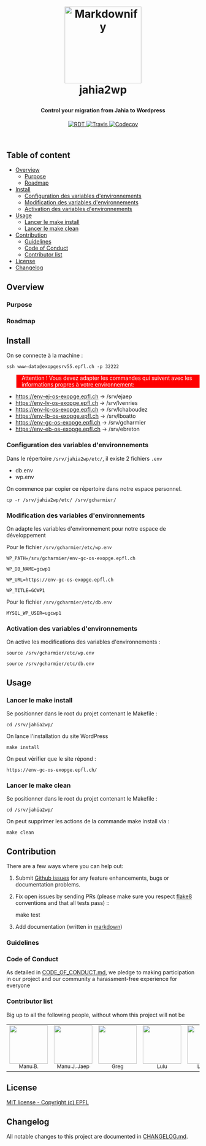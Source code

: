 <!-- markdownlint-disable -->
<h1 align="center" style="margin:1em">
  <a href="https://jahia2wp.readthedocs.org/">
    <img src="https://github.com/epfl-idevelop/jahia2wp/raw/master/static/jahia2wp.png"
         alt="Markdownify"
         width="200"></a>
  <br />
  jahia2wp
</h1>

<h4 align="center">
  Control your migration from Jahia to Wordpress
</h4>

<p align="center">
  <a href="http://jahia2wp.readthedocs.io/?badge=master">
    <img src="https://readthedocs.org/projects/jahia2wp/badge/?version=master"
         alt="RDT">
  </a>
  <a href="https://travis-ci.org/epfl-idevelop/jahia2wp">
    <img src="https://travis-ci.org/epfl-idevelop/jahia2wp.svg?branch=master"
         alt="Travis">
  </a>
  <a href="https://codecov.io/gh/epfl-idevelop/jahia2wp">
    <img src="https://codecov.io/gh/epfl-idevelop/jahia2wp/branch/master/graph/badge.svg" 
         alt="Codecov" />
  </a>
</p>
<br>

Table of content
----------------

<!-- TOC -->

- [Overview](#overview)
    - [Purpose](#purpose)
    - [Roadmap](#roadmap)
- [Install](#install)
    - [Configuration des variables d'environnements](#configuration-des-variables-denvironnements)
    - [Modification des variables d'environnements](#modification-des-variables-denvironnements)
    - [Activation des variables d'environnements](#activation-des-variables-denvironnements)
- [Usage](#usage)
    - [Lancer le make install](#lancer-le-make-install)
    - [Lancer le make clean](#lancer-le-make-clean)
- [Contribution](#contribution)
    - [Guidelines](#guidelines)
    - [Code of Conduct](#code-of-conduct)
    - [Contributor list](#contributor-list)
- [License](#license)
- [Changelog](#changelog)

<!-- /TOC -->

## Overview

### Purpose

### Roadmap

## Install

On se connecte à la machine :

<pre><code>ssh www-data@exopgesrv55.epfl.ch -p 32222</code></pre>


<blockquote style="background-color: red; color: white"; font-weight: bold;>
<p>Attention ! Vous devez adapter les commandes qui suivent avec les informations propres à votre environnement:</p>
</blockquote>

- https://env-ej-os-exopge.epfl.ch -> /srv/ejaep
- https://env-lv-os-exopge.epfl.ch  -> /srv/lvenries
- https://env-lc-os-exopge.epfl.ch  -> /srv/lchaboudez
- https://env-lb-os-exopge.epfl.ch  -> /srv/lboatto
- https://env-gc-os-exopge.epfl.ch  -> /srv/gcharmier
- https://env-eb-os-exopge.epfl.ch  -> /srv/ebreton

### Configuration des variables d'environnements #

Dans le répertoire <code>/srv/jahia2wp/etc/</code>, il existe 2 fichiers <code>.env</code>

* db.env
* wp.env

On commence par copier ce répertoire dans notre espace personnel. 

<pre><code>cp -r /srv/jahia2wp/etc/ /srv/gcharmier/</code></pre>

### Modification des variables d'environnements

On adapte les variables d'environnement pour notre espace de développement

Pour le fichier <code>/srv/gcharmier/etc/wp.env</code>

<pre><code>WP_PATH=/srv/gcharmier/env-gc-os-exopge.epfl.ch</code></pre>

<pre><code>WP_DB_NAME=gcwp1</code></pre>

<pre><code>WP_URL=https://env-gc-os-exopge.epfl.ch</code></pre>

<pre><code>WP_TITLE=GCWP1</code></pre>
  
Pour le fichier <code>/srv/gcharmier/etc/db.env</code>

<pre><code>MYSQL_WP_USER=ugcwp1</code></pre>

### Activation des variables d'environnements

On active les modifications des variables d'environnements :

<pre><code>source /srv/gcharmier/etc/wp.env</code></pre>

<pre><code>source /srv/gcharmier/etc/db.env</code></pre>


## Usage

### Lancer le make install #

Se positionner dans le root du projet contenant le Makefile :
<pre><code>cd /srv/jahia2wp/</code></pre>

On lance l'installation du site WordPress

<pre><code>make install</code></pre>

On peut vérifier que le site répond :

<pre><code>https://env-gc-os-exopge.epfl.ch/</code></pre>

### Lancer le make clean

Se positionner dans le root du projet contenant le Makefile :
<pre><code>cd /srv/jahia2wp/</code></pre>

On peut supprimer les actions de la commande make install via :
<pre><code>make clean</code></pre>


## Contribution

There are a few ways where you can help out:

1. Submit [Github issues](https://github.com/epfl-idevelop/jahia2wp/issues) for any feature enhancements, bugs or documentation problems.
1. Fix open issues by sending PRs (please make sure you respect [flake8](http://flake8.pycqa.org/en/latest/) conventions and that all tests pass) ::

   make test

1. Add documentation (written in [markdown](https://daringfireball.net/projects/markdown/))

### Guidelines

### Code of Conduct

As detailed in [CODE_OF_CONDUCT.md](./CODE_OF_CONDUCT.md), we pledge to making participation in our project and our community a harassment-free experience for everyone

### Contributor list

Big up to all the following people, without whom this project will not be

| | | |  |  |  | |
| :---: | :---: | :---: | :---: | :---: | :---: | :---: |
| [<img src="https://avatars0.githubusercontent.com/u/490665?v=4s=100" width="100px;"/><br /><sub>Manu B.</sub>](https://github.com/ebreton)<br /> | [<img src="https://avatars0.githubusercontent.com/u/2668031?v=4s=100" width="100px;"/><br /><sub>Manu J. Jaep</sub>](https://github.com/jaepetto)<br /> | [<img src="https://avatars0.githubusercontent.com/u/4997224?v=4s=100" width="100px;"/><br /><sub>Greg</sub>](https://github.com/GregLeBarbar)<br /> | [<img src="https://avatars0.githubusercontent.com/u/11942430?v=4s=100" width="100px;"/><br /><sub>Lulu</sub>](https://github.com/LuluTchab)<br /> | [<img src="https://avatars0.githubusercontent.com/u/25363740?v=4s=100" width="100px;"/><br /><sub>Laurent</sub>](https://github.com/lboatto)<br /> | [<img src="https://avatars0.githubusercontent.com/u/29034311?v=4s=100" width="100px;"/><br /><sub>Luc</sub>](https://github.com/lvenries)<br /> | [<img src="https://avatars0.githubusercontent.com/u/28109?v=4s=100" width="100px;"/><br /><sub>CampToCamp</sub>](https://github.com/camptocamp)<br /> | 



## License

[MIT license - Copyright (c) EPFL](./LICENSE)

## Changelog

All notable changes to this project are documented in [CHANGELOG.md](./CHANGELOG.md).
